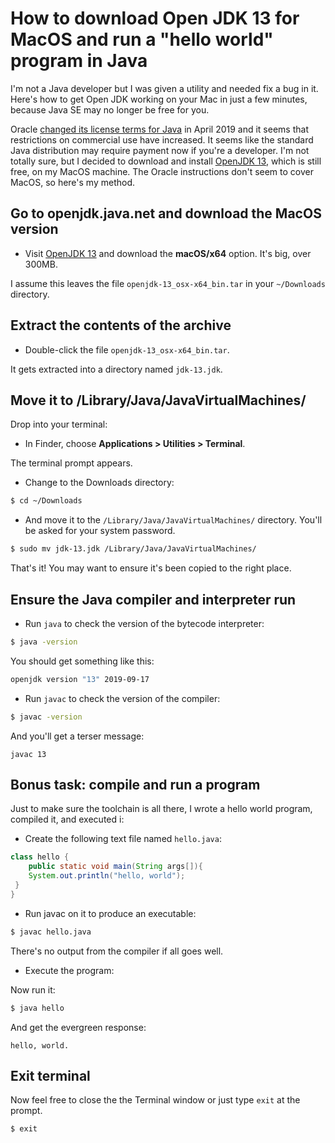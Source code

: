 # How to download Open JDK 13 for MacOS and run a "hello world" program in Java

I'm not a Java developer but I was given a utility and needed fix a bug in it.
Here's how to get Open JDK working on your Mac in just a few minutes, because
Java SE may no longer be free for you.

Oracle [changed its license terms for Java](https://www.oracle.com/technetwork/java/javase/overview/oracle-jdk-faqs.html)
in April 2019 and it seems that
restrictions on commercial use have increased. It seems like the standard
Java distribution may require payment now if you're a developer. I'm not totally 
sure, but I decided to download and install
[OpenJDK 13](https://openjdk.java.net), which is still free,
on my MacOS machine. The Oracle instructions
don't seem to cover MacOS, so here's my method.

## Go to openjdk.java.net and download the MacOS version

* Visit [OpenJDK 13](https://openjdk.java.net) and download the **macOS/x64** option. 
It's big, over 300MB.

I assume this leaves the file `openjdk-13_osx-x64_bin.tar` in your `~/Downloads` directory.

## Extract the contents of the archive

* Double-click the file `openjdk-13_osx-x64_bin.tar`.

It gets extracted into a directory named `jdk-13.jdk`.

## Move it to /Library/Java/JavaVirtualMachines/

Drop into your terminal:

* In Finder, choose **Applications > Utilities > Terminal**.

The terminal prompt appears.

* Change to the Downloads directory:

```bash
$ cd ~/Downloads
```

* And move it to the `/Library/Java/JavaVirtualMachines/` directory. 
You'll be asked for your system password.

```bash
$ sudo mv jdk-13.jdk /Library/Java/JavaVirtualMachines/
```

That's it! You may want to ensure it's been copied to the right place.

## Ensure the Java compiler and interpreter run

* Run `java` to check the version of the bytecode interpreter:

```bash
$ java -version
```

You should get something like this:

```bash
openjdk version "13" 2019-09-17
```

* Run `javac` to check the version of the compiler:

```bash
$ javac -version
```

And you'll get a terser message:

```
javac 13
```

## Bonus task: compile and run a program

Just to make sure the toolchain is all there, I wrote a hello world
program, compiled it, and executed i:

* Create the following text file named `hello.java`:

```java
class hello {
	public static void main(String args[]){
	System.out.println("hello, world");
 }
}
```

* Run javac on it to produce an executable:

```bash
$ javac hello.java
```

There's no output from the compiler if all goes well.

* Execute the program:

Now run it:

```bash
$ java hello
```

And get the evergreen response:

```
hello, world.
```


## Exit terminal

Now feel free to close the the Terminal window or 
just type `exit` at the prompt.

```
$ exit
```
